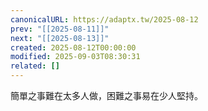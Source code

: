 ```yaml
---
canonicalURL: https://adaptx.tw/2025-08-12
prev: "[[2025-08-11]]"
next: "[[2025-08-13]]"
created: 2025-08-12T00:00:00
modified: 2025-09-03T08:30:31
related: []
---
```


簡單之事難在太多人做，困難之事易在少人堅持。

